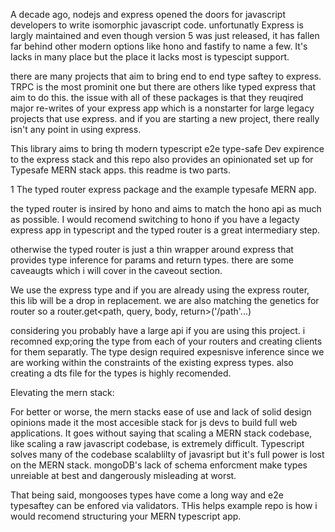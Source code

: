A decade ago, nodejs and express opened the doors for javascript developers to write isomorphic javascript code. unfortunatly Express is largly maintained and even though version 5 was just released, it has fallen far behind other modern options like hono and fastify to name a few. It's lacks in many place but the place it lacks most is typescipt support.

there are many projects that aim to bring end to end type saftey to express. TRPC is the most prominit one but there are others like typed express that aim to do this. the issue with all of these packages is that they reuqired major re-writes of your express app which is a nonstarter for large legacy projects that use express. and if you are starting a new project, there really isn't any point in using express.

This library aims to bring th modern typescript e2e type-safe Dev expirence to the express stack and this repo also provides an opinionated set up for Typesafe MERN stack apps. this readme is two parts.

1 The typed router express package and the example typesafe MERN app.

the typed router is insired by hono and aims to match the hono api as much as possible. I would recomend switching to hono if you have a legacty express app in typescript and the typed router is a great intermediary step.

otherwise the typed router is just a thin wrapper around express that provides type inference for params and return types. there are some caveaugts which i will cover in the caveout section.

We use the express type and if you are already using the express router, this lib will be a drop in replacement. we are also matching the genetics for router
so a router.get<path, query, body, return>('/path'...)

considering you probably have a large api if you are using this project. i recomned exp;oring the type from each of your routers and creating clients for them separatly. The type design required expesnisve inference since we are working within the constraints of the existing express types. also creating a dts file for the types is highly recomended.


Elevating the mern stack:

For better or worse, the mern stacks ease of use and lack of solid design opinions made it the most accesible stack for js devs to build full web applications. It goes without saying that scaling a MERN stack codebase, like scaling a raw javascript codebase, is extremely difficult. Typescript solves many of the codebase scalablilty of javasript but it's full power is lost on the MERN stack. mongoDB's lack of schema enforcment make types unreiable at best and dangerously misleading at worst.

That being said, mongooses types have come a long way and e2e typesaftey can be enfored via validators. THis helps example repo is how i would recomend structuring your MERN typescript app.
